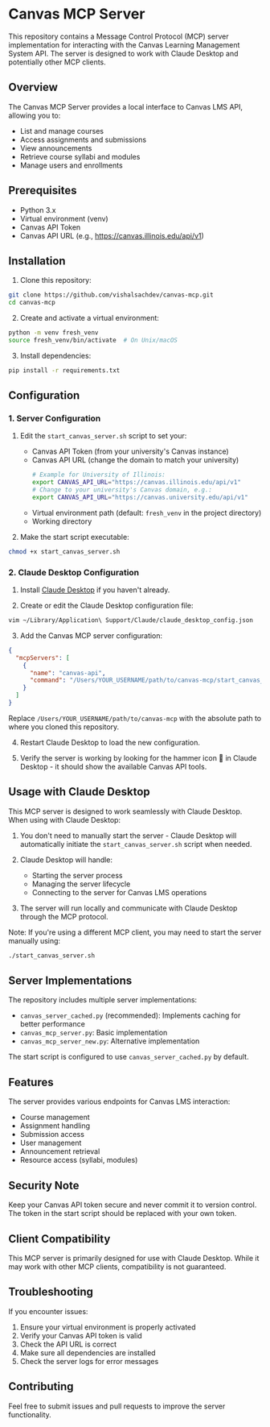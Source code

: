 # Canvas MCP Server

This repository contains a Message Control Protocol (MCP) server implementation for interacting with the Canvas Learning Management System API. The server is designed to work with Claude Desktop and potentially other MCP clients.

## Overview

The Canvas MCP Server provides a local interface to Canvas LMS API, allowing you to:
- List and manage courses
- Access assignments and submissions
- View announcements
- Retrieve course syllabi and modules
- Manage users and enrollments

## Prerequisites

- Python 3.x
- Virtual environment (venv)
- Canvas API Token
- Canvas API URL (e.g., https://canvas.illinois.edu/api/v1)

## Installation

1. Clone this repository:
```bash
git clone https://github.com/vishalsachdev/canvas-mcp.git
cd canvas-mcp
```

2. Create and activate a virtual environment:
```bash
python -m venv fresh_venv
source fresh_venv/bin/activate  # On Unix/macOS
```

3. Install dependencies:
```bash
pip install -r requirements.txt
```

## Configuration

### 1. Server Configuration

1. Edit the `start_canvas_server.sh` script to set your:
   - Canvas API Token (from your university's Canvas instance)
   - Canvas API URL (change the domain to match your university)
     ```bash
     # Example for University of Illinois:
     export CANVAS_API_URL="https://canvas.illinois.edu/api/v1"
     # Change to your university's Canvas domain, e.g.:
     export CANVAS_API_URL="https://canvas.university.edu/api/v1"
     ```
   - Virtual environment path (default: `fresh_venv` in the project directory)
   - Working directory

2. Make the start script executable:
```bash
chmod +x start_canvas_server.sh
```

### 2. Claude Desktop Configuration

1. Install [Claude Desktop](https://claude.ai/download) if you haven't already.

2. Create or edit the Claude Desktop configuration file:
```bash
vim ~/Library/Application\ Support/Claude/claude_desktop_config.json
```

3. Add the Canvas MCP server configuration:
```json
{
  "mcpServers": [
    {
      "name": "canvas-api",
      "command": "/Users/YOUR_USERNAME/path/to/canvas-mcp/start_canvas_server.sh"
    }
  ]
}
```

Replace `/Users/YOUR_USERNAME/path/to/canvas-mcp` with the absolute path to where you cloned this repository.

4. Restart Claude Desktop to load the new configuration.

5. Verify the server is working by looking for the hammer icon 🔨 in Claude Desktop - it should show the available Canvas API tools.

## Usage with Claude Desktop

This MCP server is designed to work seamlessly with Claude Desktop. When using with Claude Desktop:

1. You don't need to manually start the server - Claude Desktop will automatically initiate the `start_canvas_server.sh` script when needed.

2. Claude Desktop will handle:
   - Starting the server process
   - Managing the server lifecycle
   - Connecting to the server for Canvas LMS operations

3. The server will run locally and communicate with Claude Desktop through the MCP protocol.

Note: If you're using a different MCP client, you may need to start the server manually using:
```bash
./start_canvas_server.sh
```

## Server Implementations

The repository includes multiple server implementations:
- `canvas_server_cached.py` (recommended): Implements caching for better performance
- `canvas_mcp_server.py`: Basic implementation
- `canvas_mcp_server_new.py`: Alternative implementation

The start script is configured to use `canvas_server_cached.py` by default.

## Features

The server provides various endpoints for Canvas LMS interaction:
- Course management
- Assignment handling
- Submission access
- User management
- Announcement retrieval
- Resource access (syllabi, modules)

## Security Note

Keep your Canvas API token secure and never commit it to version control. The token in the start script should be replaced with your own token.

## Client Compatibility

This MCP server is primarily designed for use with Claude Desktop. While it may work with other MCP clients, compatibility is not guaranteed.

## Troubleshooting

If you encounter issues:
1. Ensure your virtual environment is properly activated
2. Verify your Canvas API token is valid
3. Check the API URL is correct
4. Make sure all dependencies are installed
5. Check the server logs for error messages

## Contributing

Feel free to submit issues and pull requests to improve the server functionality.
